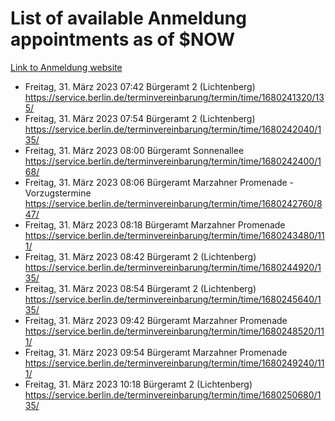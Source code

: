 # List of available Anmeldung appointments as of $NOW
[Link to Anmeldung website](https://service.berlin.de/terminvereinbarung/termin/tag.php?termin=1&anliegen[]=120686&dienstleisterlist=122210,122217,327316,122219,327312,122227,327314,122231,327346,122243,327348,122254,122252,329742,122260,329745,122262,329748,122271,327278,122273,327274,122277,327276,330436,122280,327294,122282,327290,122284,327292,122291,327270,122285,327266,122286,327264,122296,327268,150230,329760,122297,327286,122294,327284,122312,329763,122314,329775,122304,327330,122311,327334,122309,327332,317869,122281,327352,122279,329772,122283,122276,327324,122274,327326,122267,329766,122246,327318,122251,327320,122257,327322,122208,327298,122226,327300&herkunft=http%3A%2F%2Fservice.berlin.de%2Fdienstleistung%2F120686%2F)
- Freitag, 31. März 2023 07:42 Bürgeramt 2 (Lichtenberg) https://service.berlin.de/terminvereinbarung/termin/time/1680241320/135/
- Freitag, 31. März 2023 07:54 Bürgeramt 2 (Lichtenberg) https://service.berlin.de/terminvereinbarung/termin/time/1680242040/135/
- Freitag, 31. März 2023 08:00 Bürgeramt Sonnenallee https://service.berlin.de/terminvereinbarung/termin/time/1680242400/168/
- Freitag, 31. März 2023 08:06 Bürgeramt Marzahner Promenade - Vorzugstermine https://service.berlin.de/terminvereinbarung/termin/time/1680242760/847/
- Freitag, 31. März 2023 08:18 Bürgeramt Marzahner Promenade https://service.berlin.de/terminvereinbarung/termin/time/1680243480/111/
- Freitag, 31. März 2023 08:42 Bürgeramt 2 (Lichtenberg) https://service.berlin.de/terminvereinbarung/termin/time/1680244920/135/
- Freitag, 31. März 2023 08:54 Bürgeramt 2 (Lichtenberg) https://service.berlin.de/terminvereinbarung/termin/time/1680245640/135/
- Freitag, 31. März 2023 09:42 Bürgeramt Marzahner Promenade https://service.berlin.de/terminvereinbarung/termin/time/1680248520/111/
- Freitag, 31. März 2023 09:54 Bürgeramt Marzahner Promenade https://service.berlin.de/terminvereinbarung/termin/time/1680249240/111/
- Freitag, 31. März 2023 10:18 Bürgeramt 2 (Lichtenberg) https://service.berlin.de/terminvereinbarung/termin/time/1680250680/135/
